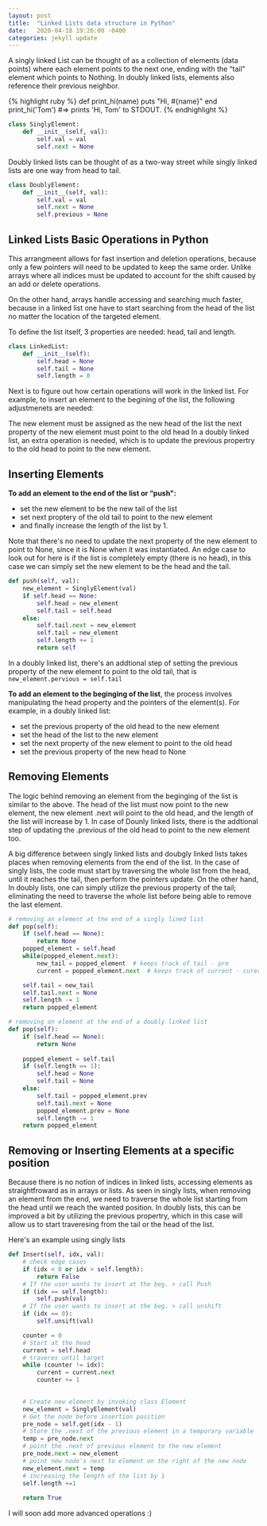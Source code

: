 ```yaml
---
layout: post
title:  "Linked Lists data structure in Python"
date:   2020-04-18 19:26:00 -0400
categories: jekyll update
---
```



A singly linked List can be thought of as a collection of elements (data points) where each element points to the next one, ending with the “tail” element which points to Nothing. In doubly linked lists, elements also reference their previous neighbor.


{% highlight ruby %}
def print_hi(name)
  puts "Hi, #{name}"
end
print_hi('Tom')
#=> prints 'Hi, Tom' to STDOUT.
{% endhighlight %}



```python
class SinglyElement:
    def __init__(self, val):
        self.val = val
        self.next = None
```

Doubly linked lists can be thought of as a two-way street while singly linked lists are one way from head to tail.


```python
class DoublyElement:
    def __init__(self, val):
        self.val = val
        self.next = None
        self.previous = None
```
## Linked Lists Basic Operations in Python

This arrangmeent allows for fast insertion and deletion operations, because only a few pointers will need to be updated to keep the same order. Unlike arrays where all indices must be updated to account for the shift caused by an add or delete operations.

On the other hand, arrays handle accessing and searching much faster, because in a linked list one have to start searching from the head of the list no matter the location of the targeted element.

To define the list itself, 3 properties are needed: head, tail and length.


```python
class LinkedList:
    def __init__(self):
        self.head = None
        self.tail = None
        self.length = 0
```

Next is to figure out how certain operations will work in the linked list. For example, to insert an element to the begining of the list, the following adjustmenets are needed:

The new element must be assigned as the new head of the list
the next property of the new element must point to the old head
In a doubly linked list, an extra operation is needed, which is to update the previous propertry to the old head to point to the new element.

## Inserting Elements 

**To add an element to the end of the list or “push":**
- set the new element to be the new tail of the list
- set next proptery of the old tail to point to the new element
- and finally increase the length of the list by 1. 

Note that there's no need to update the next property of the new element to point to None, since it is None when it was instantiated. An edge case to look out for here is if the list is completely empty (there is no head), in this case we can simply set the new element to be the head and the tail. 


```python
def push(self, val):
    new_element = SinglyElement(val)
    if self.head == None:
        self.head = new_element
        self.tail = self.head
    else:
        self.tail.next = new_element
        self.tail = new_element
        self.length += 1
        return self
```

In a doubly linked list, there's an addtional step of setting the previous property of the new element to point to the old tail, that is `new_element.pervious = self.tail`

**To add an element to the beginging of the list**, the process involves manipulating the head property and the pointers of the element(s). For example, in a doubly linked list:
* set the previous property of the old head to the new element
* set the head of the list to the new element
* set the next property of the new element to point to the old head
* set the previous property of the new head to None


## Removing Elements

The logic behind removing an element from the beginging of the list is similar to the above. The head of the list must now point to the new element, the new element .next will point to the old head, and the length of the list will increase by 1. In case of Dounly linked lists, there is the addtional step of updating the .previous of the old head to point to the new element too.

A big difference between singly linked lists and doubgly linked lists takes places when removing elements from the end of the list. In the case of singly lists, the code must start by traversing the whole list from the head, until it reaches the tail, then perform the pointers update. On the other hand, In doubly lists, one can simply utilize the previous property of the tail; eliminating the need to traverse the whole list before being able to remove the last element.



```python
# removing an element at the end of a singly lined list
def pop(self): 
    if (self.head == None):
        return None
    popped_element = self.head
    while(popped_element.next):
        new_tail = popped_element  # keeps track of tail - pre
        current = popped_element.next  # keeps track of current - curernt - post

    self.tail = new_tail
    self.tail.next = None
    self.length -= 1
    return popped_element
```


```python
# removing an element at the end of a doubly linked list 
def pop(self):
    if (self.head == None):
        return None
    
    popped_element = self.tail
    if (self.length == 1):
        self.head = None
        self.tail = None
    else:
        self.tail = popped_element.prev
        self.tail.next = None
        popped_element.prev = None
        self.length -= 1
    return popped_element
```

## Removing or Inserting Elements at a specific position 

Because there is no notion of indices in linked lists, accessing elements as straightfroward as in arrays or lists. As seen in singly lists, when removing an element from the end, we need to traverse the whole list starting from the head until we reach the wanted position. In doubly lists, this can be improved a bit by utilizing the previous propertry, which in this case will allow us to start traveresing from the tail or the head of the list. 

Here's an example using singly lists
```python
def Insert(self, idx, val): 
    # check edge cases
    if (idx < 0 or idx > self.length):
        return False
    # If the user wants to insert at the beg. > call Push
    if (idx == self.length):
        self.push(val)
    # If the user wants to insert at the beg. > call unshift
    if (idx == 0):
        self.unsift(val)

    counter = 0
    # Start at the head
    current = self.head
    # traveres until target
    while (counter != idx):
        current = current.next
        counter += 1

    
    # Create new element by invoking class Element    
    new_element = SinglyElement(val)  
    # Get the node before insertion position
    pre_node = self.get(idx - 1)
    # Store the .next of the previous element in a temporary variable
    temp = pre_node.next
    # point the .next of previous element to the new element
    pre_node.next = new_element 
    # point new node's next to element on the right of the new node
    new_element.next = temp  
    # increasing the length of the list by 1
    self.length +=1
    
    return True
```

I will soon add more advanced operations :)
